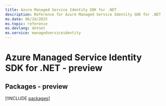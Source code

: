 ```yaml
---
title: Azure Managed Service Identity SDK for .NET
description: Reference for Azure Managed Service Identity SDK for .NET
ms.date: 06/19/2025
ms.topic: reference
ms.devlang: dotnet
ms.service: managedserviceidentity
---
```

# Azure Managed Service Identity SDK for .NET - preview
## Packages - preview
[!INCLUDE [packages](managed-service-identity-index.md)]